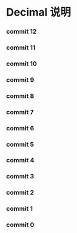 # Decimal 说明


### commit 12

### commit 11

### commit 10

### commit 9

### commit 8

### commit 7

### commit 6

### commit 5

### commit 4

### commit 3

### commit 2

### commit 1

### commit 0